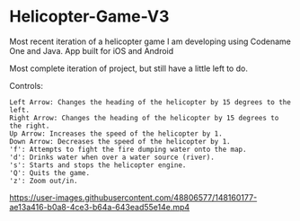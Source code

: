 # Helicopter-Game-V3

Most recent iteration of a helicopter game I am developing using Codename One and Java. App built for iOS and Android

Most complete iteration of project, but still have a little left to do.

Controls:
```
Left Arrow: Changes the heading of the helicopter by 15 degrees to the left.
Right Arrow: Changes the heading of the helicopter by 15 degrees to the right.
Up Arrow: Increases the speed of the helicopter by 1.
Down Arrow: Decreases the speed of the helicopter by 1.
'f': Attempts to fight the fire dumping water onto the map.
'd': Drinks water when over a water source (river).
's': Starts and stops the helicopter engine.
'Q': Quits the game.
'z': Zoom out/in.
```


https://user-images.githubusercontent.com/48806577/148160177-ae13a416-b0a8-4ce3-b64a-643ead55e14e.mp4

